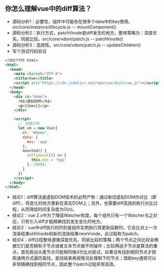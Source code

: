 ## 你怎么理解vue中的diff算法？
- 源码分析1：必要性，组件中可能存在很多个data中的key使用。src/core/instance/lifecycle.js -- mountComponent()
- 源码分析2：执行方式，patchVnode是diff发生的地方，整体策略为：深度优先，同层比较。src/core/vdom/patch.js -- patchVnode()
- 源码分析3：高效性。src/core/vdom/patch.js -- updateChildren()
- 写个测试代码验证
```html
<!DOCTYPE html>
<html>
  <head>
    <meta charset="UTF-8">
    <title>Vue</title>
    <script src="https://cdn.jsdelivr.net/npm/vue/dist/vue.js"></script>
  </head>
  <body>
    <div id="demo">
      <h1>虚拟DOM</h1>
      <p>{{mes}}</p>
    </div>

    <script>
      // 创建实例
      let vm = new Vue({
        el: "#demo",
        data: {
          mes: 'app'
        },
        mounted() {
          setTimeout(() => {
            this.mes = 'bpp'
          }, 2000);
        }
      })
    </script>
  </body>
</html>
```
- 结论1：diff算法是虚拟DOM技术的必然产物：通过新旧虚拟DOM作对比（即diff），将变化的地方更新在真实DOM上；另外，也需要diff高效的执行对比过程，从而降低时间复杂度为O(n)。
- 结论2：vue 2.x中为了降低Watcher粒度，每个组件只有一个Watcher与之对应，只有引入diff才能精确找到发生变化的地方。
- 结论3：vue中diff执行的时刻是组件实例执行其更新函数时，它会比对上一次渲染结果oldVnode和新的渲染结果newVnode，此过程称为patch。
- 结论4：diff过程整体遵循深度优先、同层比较的策略；两个节点之间比较会根据它们是否拥有子节点或者文本节点做不同操作；比较两组子节点是算法的重点，首先假设头尾节点可能相同做4次比对尝试，如果没有找到相同节点才按照通用方式遍历查找，查找结束再按情况处理剩下的节点；借助key通常可以非常精确找到相同节点，因此整个patch过程非常高效。

